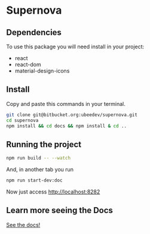 # Supernova #
## Dependencies
To use this package you will need install in your project:
- react
- react-dom
- material-design-icons

## Install
Copy and paste this commands in your terminal.
```sh
git clone git@bitbucket.org:ubeedev/supernova.git
cd supernova
npm install && cd docs && npm install & cd ..
```
## Running the project
```sh
npm run build -- --watch
```
And, in another tab you run
```sh
npm run start-dev:doc
```
Now just access [http://localhost:8282](http://localhost:8282)
## Learn more seeing the Docs
[See the docs!](https://inlocomedia.atlassian.net/wiki/display/FRONT/Supernova)